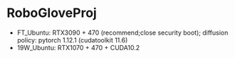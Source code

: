 # RoboGloveProj
- FT_Ubuntu: RTX3090 + 470 (recommend;close security boot); diffusion policy: pytorch 1.12.1 (cudatoolkit 11.6)
- 19W_Ubuntu: RTX1070 + 470 + CUDA10.2



